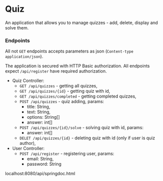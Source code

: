 # Quiz
An application that allows you to manage quizzes - 
add, delete, display and solve them.

### Endpoints
All not `GET` endpoints accepts parameters as json (`Content-type application/json`).

The application is secured with HTTP Basic authorization. 
All endpoints expect `/api/register` have required authorization.

- Quiz Controller:
    - `GET /api/quizzes` - getting all quizzes,
    - `GET /api/quizzes/{id}` - getting quiz with id,
    - `GET /api/quizzes/completed` - getting completed quizzes,
    - `POST /api/quizzes` - quiz adding,
        params:
        - title: String,
        - text: String,
        - options: String[]
        - answer: int[]
    - `POST /api/quizzes/{id}/solve` - solving quiz with id,
        params:
        - answer: int[]
    - `DELET /api/quizzes/{id}` - deleting quiz with id (only if user is quiz author),
- User Controller:
    - `POST /api/register` - registering user,
        params:
        - email: String,
        - password: String
    
localhost:8080/api/springdoc.html